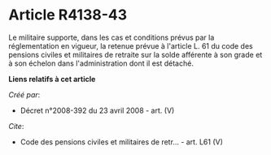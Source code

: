 # Article R4138-43

Le militaire supporte, dans les cas et conditions prévus par la réglementation en vigueur, la retenue prévue à l'article L.
61 du code des pensions civiles et militaires de retraite sur la solde afférente à son grade et à son échelon dans
l'administration dont il est détaché.

**Liens relatifs à cet article**

_Créé par_:

  - Décret n°2008-392 du 23 avril 2008 - art. (V)

_Cite_:

  - Code des pensions civiles et militaires de retr... - art. L61 (V)
